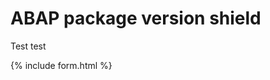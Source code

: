 # ABAP package version shield

Test test

<script
  src="https://code.jquery.com/jquery-3.4.1.min.js"
  integrity="sha256-CSXorXvZcTkaix6Yvo6HppcZGetbYMGWSFlBw8HfCJo="
  crossorigin="anonymous"></script>
<div id="text"></div>
<div id="text2"></div>
<div id="text3"></div>
<script>
document.getElementById("text").innerHTML = "Text added by JavaScript code";
</script>
{% include form.html %}
<script src="./demo.js"></script>

